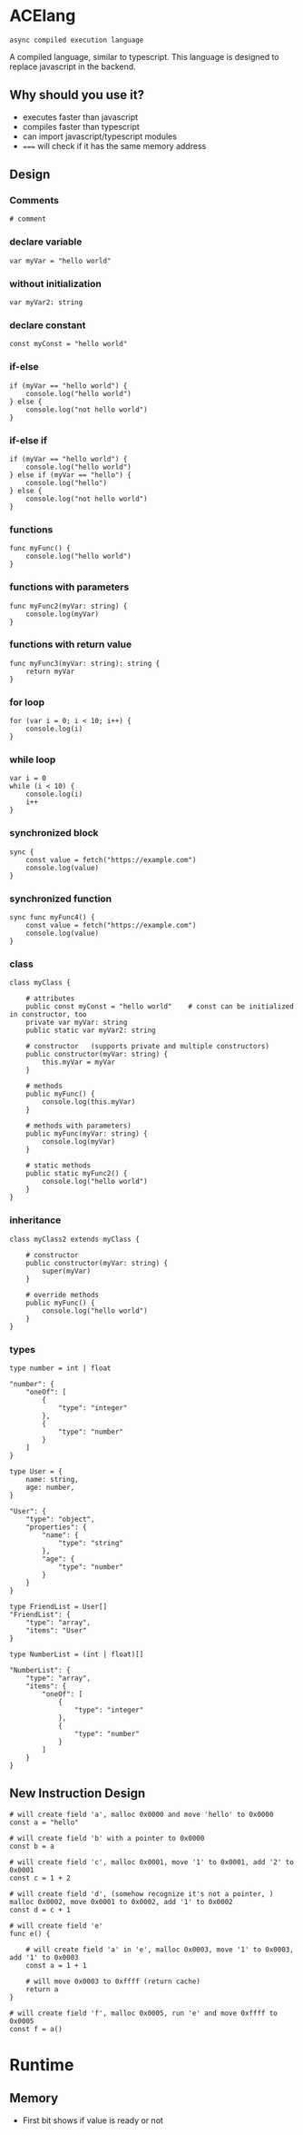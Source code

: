 # ACElang
`async compiled execution language`

A compiled language, similar to typescript.
This language is designed to replace javascript in the backend.

## Why should you use it?
* executes faster than javascript
* compiles faster than typescript
* can import javascript/typescript modules
* `===` will check if it has the same memory address


## Design

### Comments
```
# comment
```

### declare variable
```
var myVar = "hello world"
```

### without initialization
```
var myVar2: string
```

### declare constant
```
const myConst = "hello world"
```

### if-else
```
if (myVar == "hello world") {
    console.log("hello world")
} else {
    console.log("not hello world")
}
```

### if-else if
```
if (myVar == "hello world") {
    console.log("hello world")
} else if (myVar == "hello") {
    console.log("hello")
} else {
    console.log("not hello world")
}
```

### functions
```
func myFunc() {
    console.log("hello world")
}
```

### functions with parameters
```
func myFunc2(myVar: string) {
    console.log(myVar)
}
```

### functions with return value
```
func myFunc3(myVar: string): string {
    return myVar
}
```

### for loop
```
for (var i = 0; i < 10; i++) {
    console.log(i)
}
```

### while loop
```
var i = 0
while (i < 10) {
    console.log(i)
    i++
}
```

### synchronized block
```
sync {
    const value = fetch("https://example.com")
    console.log(value)
}
```

### synchronized function
```
sync func myFunc4() {
    const value = fetch("https://example.com")
    console.log(value)
}
```

### class
```
class myClass {

    # attributes
    public const myConst = "hello world"    # const can be initialized in constructor, too
    private var myVar: string
    public static var myVar2: string

    # constructor   (supports private and multiple constructors)
    public constructor(myVar: string) {
        this.myVar = myVar
    }

    # methods
    public myFunc() {
        console.log(this.myVar)
    }

    # methods with parameters)
    public myFunc(myVar: string) {
        console.log(myVar)
    }

    # static methods
    public static myFunc2() {
        console.log("hello world")
    }
}
```

### inheritance
```
class myClass2 extends myClass {

    # constructor
    public constructor(myVar: string) {
        super(myVar)
    }

    # override methods
    public myFunc() {
        console.log("hello world")
    }
}
```

### types
```
type number = int | float

"number": {
    "oneOf": [
        {
            "type": "integer"
        },
        {
            "type": "number"
        }
    ]
}

type User = {
    name: string,
    age: number,
}

"User": {
    "type": "object",
    "properties": {
        "name": {
            "type": "string"
        },
        "age": {
            "type": "number"
        }
    }
}

type FriendList = User[]
"FriendList": {
    "type": "array",
    "items": "User"
}

type NumberList = (int | float)[]

"NumberList": {
    "type": "array",
    "items": {
        "oneOf": [
            {
                "type": "integer"
            },
            {
                "type": "number"
            }
        ]
    }
}
```

## New Instruction Design

```
# will create field 'a', malloc 0x0000 and move 'hello' to 0x0000
const a = "hello"

# will create field 'b' with a pointer to 0x0000
const b = a

# will create field 'c', malloc 0x0001, move '1' to 0x0001, add '2' to 0x0001
const c = 1 + 2

# will create field 'd', (somehow recognize it's not a pointer, ) malloc 0x0002, move 0x0001 to 0x0002, add '1' to 0x0002
const d = c + 1

# will create field 'e'
func e() {

    # will create field 'a' in 'e', malloc 0x0003, move '1' to 0x0003, add '1' to 0x0003
    const a = 1 + 1

    # will move 0x0003 to 0xffff (return cache) 
    return a
}

# will create field 'f', malloc 0x0005, run 'e' and move 0xffff to 0x0005 
const f = a()
```

# Runtime

## Memory

* First bit shows if value is ready or not